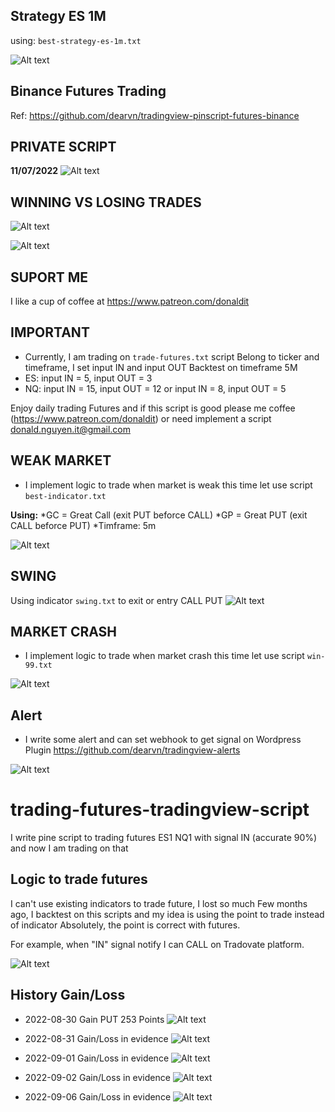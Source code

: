 ## Strategy ES 1M

using: `best-strategy-es-1m.txt`

![Alt text](https://github.com/dearvn/trading-futures-tradingview-script/raw/main/strategy-es.png?raw=true "strategy-es")

## Binance Futures Trading

Ref: https://github.com/dearvn/tradingview-pinscript-futures-binance

## PRIVATE SCRIPT

**11/07/2022**
![Alt text](https://github.com/dearvn/trading-futures-tradingview-script/raw/main/private.png?raw=true "private")


## WINNING VS LOSING TRADES

![Alt text](https://github.com/dearvn/trading-futures-tradingview-script/raw/main/today.png?raw=true "today")

![Alt text](https://github.com/dearvn/trading-futures-tradingview-script/raw/main/gain_loss_report.png?raw=true "gain_loss_report")


## SUPORT ME

I like a cup of coffee at https://www.patreon.com/donaldit

## IMPORTANT
* Currently, I am trading on ```trade-futures.txt``` script
Belong to ticker and timeframe, I set input IN and input OUT
Backtest on timeframe 5M
* ES: input IN = 5, input OUT = 3
* NQ: input IN = 15, input OUT = 12 or input IN = 8, input OUT = 5

Enjoy daily trading Futures and if this script is good please me coffee (https://www.patreon.com/donaldit)
or need implement a script donald.nguyen.it@gmail.com

## WEAK MARKET 
* I implement logic to trade when market is weak this time let use script ```best-indicator.txt```

**Using:**
*GC = Great Call (exit PUT beforce CALL)
*GP = Great PUT (exit CALL beforce PUT)
*Timframe: 5m

![Alt text](https://github.com/dearvn/trading-futures-tradingview-script/raw/main/best-indicator.png?raw=true "best-indicator.png")

## SWING 
Using indicator `swing.txt` to exit or entry CALL PUT
![Alt text](https://github.com/dearvn/trading-futures-tradingview-script/raw/main/swing.png?raw=true "swing.png")

## MARKET CRASH
* I implement logic to trade when market crash this time let use script ```win-99.txt```

![Alt text](https://github.com/dearvn/trading-futures-tradingview-script/raw/main/win100.png?raw=true "WIN100%")


## Alert
* I write some alert and can set webhook to get signal on Wordpress Plugin https://github.com/dearvn/tradingview-alerts

![Alt text](https://github.com/dearvn/trading-futures-tradingview-script/raw/main/alert.png?raw=true "Alert")


# trading-futures-tradingview-script
I write pine script to trading futures ES1 NQ1 with signal IN (accurate 90%) and now I am trading on that
## Logic to trade futures
I can't use existing indicators to trade future, I lost so much
Few months ago, I backtest on this scripts and my idea is using the point to trade instead of indicator
Absolutely, the point is correct with futures.

For example, when "IN" signal notify I can CALL on Tradovate platform.

![Alt text](https://github.com/dearvn/trading-futures-tradingview-script/raw/main/nq.png?raw=true "NQ1")

## History Gain/Loss
* 2022-08-30 Gain PUT 253 Points
![Alt text](https://github.com/dearvn/trading-futures-tradingview-script/raw/main/nq-2022-08-30_at_22.12.05.png?raw=true "NQ1 2022-08-30 at 22.12.05")

* 2022-08-31 Gain/Loss in evidence
![Alt text](https://github.com/dearvn/trading-futures-tradingview-script/raw/main/nq_2022-30-31_at_17.34.17.png?raw=true "NQ1 2022-08-31 at 17.24.17")

* 2022-09-01 Gain/Loss in evidence
![Alt text](https://github.com/dearvn/trading-futures-tradingview-script/raw/main/nq_2022-09-01.png?raw=true "NQ1 2022-09-01")

* 2022-09-02 Gain/Loss in evidence
![Alt text](https://github.com/dearvn/trading-futures-tradingview-script/raw/main/nq_2022-09-02_at_10.13.06.png?raw=true "NQ1 nq_2022-09-02 at 10.13.06")

* 2022-09-06 Gain/Loss in evidence
![Alt text](https://github.com/dearvn/trading-futures-tradingview-script/raw/main/nq-2022-09-06_at_11.02.17.png?raw=true "NQ1 nq-2022-09-06 at 11.02.17")

